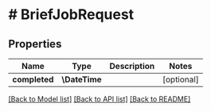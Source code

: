 # # BriefJobRequest

## Properties

Name | Type | Description | Notes
------------ | ------------- | ------------- | -------------
**completed** | **\DateTime** |  | [optional]

[[Back to Model list]](../../README.md#models) [[Back to API list]](../../README.md#endpoints) [[Back to README]](../../README.md)
